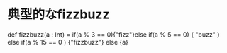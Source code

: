 
# 典型的なfizzbuzz


def fizzbuzz(a : Int) = if(a % 3 == 0){"fizz"}else if(a % 5 == 0) { "buzz" } else if(a % 15 == 0 ) {"fizzbuzz"} else {a}
